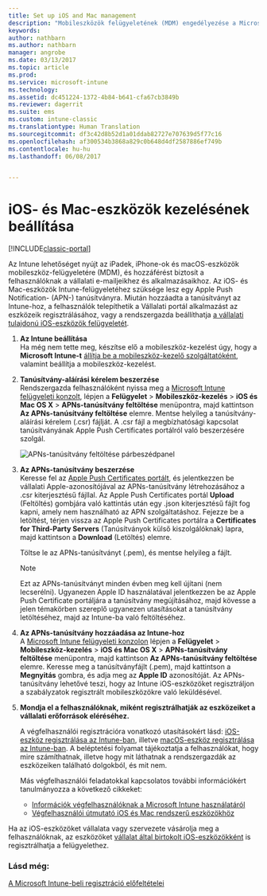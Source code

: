 ```yaml
---
title: Set up iOS and Mac management
description: "Mobileszközök felügyeletének (MDM) engedélyezése a Microsoft Intune-nal iOS-eszközök (iPadek és iPhone-ok), illetve Mac OS X-eszközök esetén."
keywords: 
author: nathbarn
ms.author: nathbarn
manager: angrobe
ms.date: 03/13/2017
ms.topic: article
ms.prod: 
ms.service: microsoft-intune
ms.technology: 
ms.assetid: dc451224-1372-4b84-b641-cfa67cb3849b
ms.reviewer: dagerrit
ms.suite: ems
ms.custom: intune-classic
ms.translationtype: Human Translation
ms.sourcegitcommit: df3c42d8b52d1a01ddab82727e707639d5f77c16
ms.openlocfilehash: af300534b3868a829c0b648d4df2587886ef749b
ms.contentlocale: hu-hu
ms.lasthandoff: 06/08/2017


---
```


# <a name="set-up-ios-and-mac-device-management"></a>iOS- és Mac-eszközök kezelésének beállítása

[!INCLUDE[classic-portal](../includes/classic-portal.md)]

Az Intune lehetőséget nyújt az iPadek, iPhone-ok és macOS-eszközök mobileszköz-felügyeletére (MDM), és hozzáférést biztosít a felhasználóknak a vállalati e-mailjeikhez és alkalmazásaikhoz. Az iOS- és Mac-eszközök Intune-felügyeletéhez szüksége lesz egy Apple Push Notification- (APN-) tanúsítványra. Miután hozzáadta a tanúsítványt az Intune-hoz, a felhasználók telepíthetik a Vállalati portál alkalmazást az eszközeik regisztrálásához, vagy a rendszergazda beállíthatja [a vállalati tulajdonú iOS-eszközök felügyeletét](enroll-corporate-owned-ios-devices-in-microsoft-intune.md).

1.  **Az Intune beállítása**<br>
    Ha még nem tette meg, készítse elő a mobileszköz-kezelést úgy, hogy a **Microsoft Intune-t** [állítja be a mobileszköz-kezelő szolgáltatóként](prerequisites-for-enrollment.md#step-2-set-mdm-authority), valamint beállítja a mobileszköz-kezelést.

2.  **Tanúsítvány-aláírási kérelem beszerzése**<br>
    Rendszergazda felhasználóként nyissa meg a [Microsoft Intune felügyeleti konzolt](https://manage.microsoft.com), lépjen a **Felügyelet** &gt; **Mobileszköz-kezelés** &gt; **iOS és Mac OS X** &gt; **APNs-tanúsítvány feltöltése** menüpontra, majd kattintson **Az APNs-tanúsítvány feltöltése** elemre. Mentse helyileg a tanúsítvány-aláírási kérelem (.csr) fájlját. A .csr fájl a megbízhatósági kapcsolat tanúsítványának Apple Push Certificates portálról való beszerzésére szolgál.

    ![APNs-tanúsítvány feltöltése párbeszédpanel](../media/Intune-iOS-enrollment-with-apns.png)

3.  **Az APNs-tanúsítvány beszerzése**<br>
    Keresse fel az [Apple Push Certificates portált](http://go.microsoft.com/fwlink/?LinkId=269844), és jelentkezzen be vállalati Apple-azonosítójával az APNs-tanúsítvány létrehozásához a .csr kiterjesztésű fájllal. Az Apple Push Certificates portál **Upload** (Feltöltés) gombjára való kattintás után egy .json kiterjesztésű fájlt fog kapni, amely nem használható az APN szolgáltatáshoz. Fejezze be a letöltést, térjen vissza az Apple Push Certificates portálra a **Certificates for Third-Party Servers** (Tanúsítványok külső kiszolgálóknak) lapra, majd kattintson a **Download** (Letöltés) elemre.

    Töltse le az APNs-tanúsítványt (.pem), és mentse helyileg a fájlt.

    > [!NOTE]
    > Ezt az APNs-tanúsítványt minden évben meg kell újítani (nem lecserélni). Ugyanezen Apple ID használatával jelentkezzen be az Apple Push Certificate portáljára a tanúsítvány megújításához, majd kövesse a jelen témakörben szereplő ugyanezen utasításokat a tanúsítvány letöltéséhez, majd az Intune-ba való feltöltéséhez.

4.  **Az APNs-tanúsítvány hozzáadása az Intune-hoz**<br>
    A [Microsoft Intune felügyeleti konzolon](https://manage.microsoft.com) lépjen a **Felügyelet** &gt; **Mobileszköz-kezelés** &gt; **iOS és Mac OS X** &gt; **APNs-tanúsítvány feltöltése** menüpontra, majd kattintson **Az APNs-tanúsítvány feltöltése** elemre. Keresse meg a tanúsítványfájlt (.pem), majd kattintson a **Megnyitás** gombra, és adja meg az **Apple ID** azonosítóját. Az APNs-tanúsítvány lehetővé teszi, hogy az Intune iOS-eszközöket regisztráljon a szabályzatok regisztrált mobileszközökre való leküldésével.

5.  **Mondja el a felhasználóknak, miként regisztrálhatják az eszközeiket a vállalati erőforrások eléréséhez.**

    A végfelhasználói regisztrációra vonatkozó utasításokért lásd: [iOS-eszköz regisztrálása az Intune-ban](https://docs.microsoft.com/intune-user-help/enroll-your-device-in-intune-ios), illetve [macOS-eszköz regisztrálása az Intune-ban](https://docs.microsoft.com/intune-user-help/enroll-your-device-in-intune-macos). A beléptetési folyamat tájékoztatja a felhasználókat, hogy mire számíthatnak, illetve hogy mit láthatnak a rendszergazdák az eszközeiken található dolgokból, és mit nem.

    Más végfelhasználói feladatokkal kapcsolatos további információkért tanulmányozza a következő cikkeket:
    - [Információk végfelhasználóknak a Microsoft Intune használatáról](/intune/end-user-educate)
    - [Végfelhasználói útmutató iOS és Mac rendszerű eszközökhöz](https://docs.microsoft.com/intune-user-help/using-your-ios-or-macOS-device-with-intune)

Ha az iOS-eszközöket vállalata vagy szervezete vásárolja meg a felhasználóknak, az eszközöket [vállalat által birtokolt iOS-eszközökként](enroll-corporate-owned-ios-devices-in-microsoft-intune.md) is regisztrálhatja a felügyelethez.

### <a name="see-also"></a>Lásd még:
[A Microsoft Intune-beli regisztráció előfeltételei](prerequisites-for-enrollment.md)

